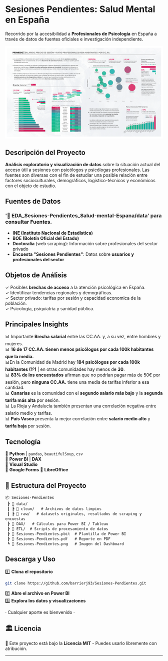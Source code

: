# Sesiones Pendientes: Salud Mental en España 

Recorrido por la accesibilidad a **Profesionales de Psicología** en España a través de datos de fuentes oficiales e investigación independiente.

![Sesiones Pendientes Dashboard](Sesiones-Pendientes.png)

## **Descripción del Proyecto**
**Análisis exploratorio y visualización de datos** sobre la situación actual del acceso útil a sesiones con psicólogos y psicólogas profesionales.
Las fuentes son diversas con el fin de estudiar una posible relación entre factores socioculturales, demográficos, logístico-técnicos y económicos con el objeto de estudio.

## **Fuentes de Datos**

### '📁 EDA_Sesiones-Pendientes_Salud-mental-Espana/data' para consultar Fuentes. 
- **INE (Instituto Nacional de Estadística)**
- **BOE (Boletín Oficial del Estado)**
- **Doctoralia** (web scraping): Información sobre profesionales del sector privado 
- **Encuesta "Sesiones Pendientes"**: Datos sobre **usuarios y profesionales del sector**



## **Objetos de Análisis**
✓ Posibles **brechas de acceso** a la atención psicológica en España.  
✓ Identificar tendencias regionales y demográficas.  
✓ Sector privado: tarifas por sesión y capacidad economica de la población.  
✓ Psicología, psiquiatría y sanidad pública.

## **Principales Insights**

📊 Importante **Brecha salarial** entre las CC.AA. y, a su vez, entre hombres y mujeres.   
📊 **16 de 17 CC.AA. tienen menos psicólogos por cada 100k habitantes que la media.**   
📊En la Comunidad de Madrid hay **184 psicólogos por cada 100k habitantes (1º)** | en otras comunidades hay menos de **30**.   
📊 **83% de los encuestados** afirman que no podrían pagar más de 50€ por sesión, pero **ninguna CC.AA.** tiene una media de tarifas inferior a esa cantidad.    
📊 **Canarias** es la comunidad con el **segundo salario más bajo** y la **segunda tarifa más alta** por sesión.    
📊 La Rioja y Andalucía también presentan una correlación negativa entre salario medio y tarifas.  
📊 **País Vasco** presenta la mejor correlación entre **salario medio alto** y **tarifa baja** por sesión. 



## **Tecnología**
🔹 **Python** | ```pandas```, ```beautifulSoup```, ```csv```     
🔹 **Power BI** | **DAX**   
🔹 **Visual Studio**   
🔹 **Google Forms**
🔹 **LibreOffice** 


## 📂 **Estructura del Proyecto**
```
📦 Sesiones-Pendientes
 ┣ 📂 data/     
 ┃ ┣ 📂 clean/   # Archivos de datos limpios
 ┃ ┣ 📂 raw/   # datasets originales, resultados de scraping y encuestas
 ┣ 📂 DAX/   # Cálculos para Power BI / Tableau
 ┣ 📂 ETL/  # Scripts de procesamiento de datos
 ┣ 📄 Sesiones-Pendientes.pbit  # Plantilla de Power BI
 ┣ 📄 Sesiones-Pendientes.pdf   # Reporte en PDF
 ┗ 📄 Sesiones-Pendientes.png   # Imagen del Dashboard
```

## **Descarga y Uso**
1️⃣ **Clona el repositorio**  
```bash
git clone https://github.com/barrierj93/Sesiones-Pendientes.git
```
2️⃣ **Abre el archivo en Power BI**  
3️⃣ **Explora los datos y visualizaciones**  


· Cualquier aporte es bienvenido ·






## 🏛 **Licencia**
📜 Este proyecto está bajo la **Licencia MIT** - Puedes usarlo libremente con atribución.

---
